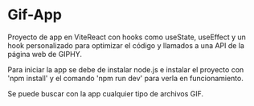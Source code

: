 # Gif-App

Proyecto de app en ViteReact con hooks como useState, useEffect y un hook personalizado para optimizar el código y llamados a una API de la página web de GIPHY.

Para iniciar la app se debe de instalar node.js e instalar el proyecto con 'npm install' y el comando 'npm run dev' para verla en funcionamiento.

Se puede buscar con la app cualquier tipo de archivos GIF.


